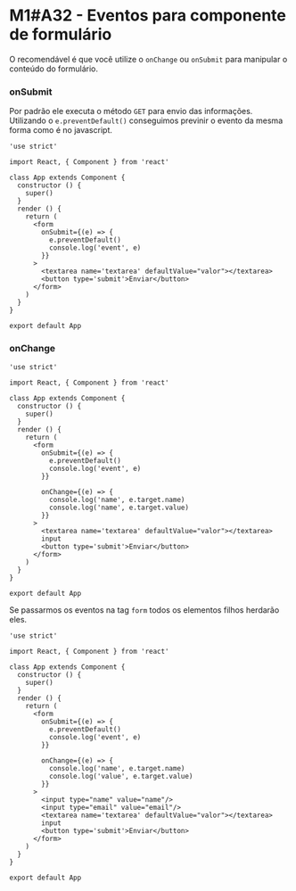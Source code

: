 # M1#A32 - Eventos para componente de formulário
O recomendável é que você utilize o `onChange` ou `onSubmit` para manipular o conteúdo do formulário.

### onSubmit
Por padrão ele executa o método `GET` para envio das informações. Utilizando o `e.preventDefault()` conseguimos previnir o evento da mesma forma como é no javascript.
```
'use strict'

import React, { Component } from 'react'

class App extends Component {
  constructor () {
    super()
  }
  render () {
    return (
      <form
        onSubmit={(e) => {
		  e.preventDefault()
          console.log('event', e)
        }}
      >
        <textarea name='textarea' defaultValue="valor"></textarea>
        <button type='submit'>Enviar</button>
      </form>
    )
  }
}

export default App
```

### onChange
```
'use strict'

import React, { Component } from 'react'

class App extends Component {
  constructor () {
    super()
  }
  render () {
    return (
      <form
        onSubmit={(e) => {
          e.preventDefault()
          console.log('event', e)
        }}

        onChange={(e) => {
          console.log('name', e.target.name)
          console.log('name', e.target.value)
        }}
      >
        <textarea name='textarea' defaultValue="valor"></textarea>
        input
        <button type='submit'>Enviar</button>
      </form>
    )
  }
}

export default App
```

Se passarmos os eventos na tag `form` todos os elementos filhos herdarão eles.

```
'use strict'

import React, { Component } from 'react'

class App extends Component {
  constructor () {
    super()
  }
  render () {
    return (
      <form
        onSubmit={(e) => {
          e.preventDefault()
          console.log('event', e)
        }}

        onChange={(e) => {
          console.log('name', e.target.name)
          console.log('value', e.target.value)
        }}
      >
        <input type="name" value="name"/>
        <input type="email" value="email"/>
        <textarea name='textarea' defaultValue="valor"></textarea>
        input
        <button type='submit'>Enviar</button>
      </form>
    )
  }
}

export default App
```
